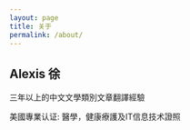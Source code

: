 ```yaml
---
layout: page
title: 关于
permalink: /about/
---
```


## Alexis 徐

三年以上的中文文學類別文章翻譯經驗

美國專業认证: 醫學，健康療護及IT信息技术證照

<!--[我的網誌](https://hsuile.com/cn/blog/) -->

